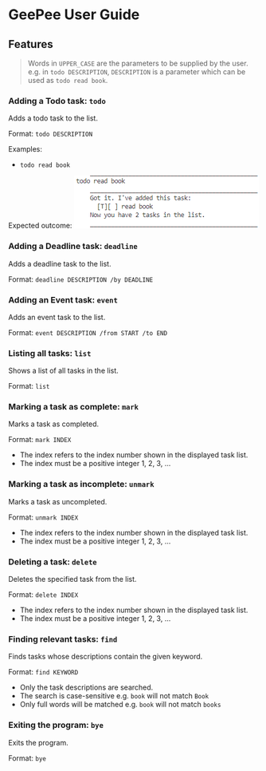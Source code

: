 # GeePee User Guide

## Features

> Words in `UPPER_CASE` are the parameters to be supplied by the user.
> e.g. in `todo DESCRIPTION`, `DESCRIPTION` is a parameter which can be used as `todo read book`.

### Adding a Todo task: `todo`

Adds a todo task to the list.

Format: `todo DESCRIPTION`

Examples:
- `todo read book`

Expected outcome:
![](/pictures/todo.png)

### Adding a Deadline task: `deadline`

Adds a deadline task to the list.

Format: `deadline DESCRIPTION /by DEADLINE`

### Adding an Event task: `event`

Adds an event task to the list.

Format: `event DESCRIPTION /from START /to END`

### Listing all tasks: `list`

Shows a list of all tasks in the list.

Format: `list`

### Marking a task as complete: `mark`

Marks a task as completed.

Format: `mark INDEX`
- The index refers to the index number shown in the displayed task list.
- The index must be a positive integer 1, 2, 3, ...

### Marking a task as incomplete: `unmark`

Marks a task as uncompleted.

Format: `unmark INDEX`
- The index refers to the index number shown in the displayed task list.
- The index must be a positive integer 1, 2, 3, ...

### Deleting a task: `delete`

Deletes the specified task from the list.

Format: `delete INDEX`
- The index refers to the index number shown in the displayed task list.
- The index must be a positive integer 1, 2, 3, ...

### Finding relevant tasks: `find`

Finds tasks whose descriptions contain the given keyword.

Format: `find KEYWORD`
- Only the task descriptions are searched.
- The search is case-sensitive e.g. `book` will not match `Book`
- Only full words will be matched e.g. `book` will not match `books`

### Exiting the program: `bye`

Exits the program.

Format: `bye`
